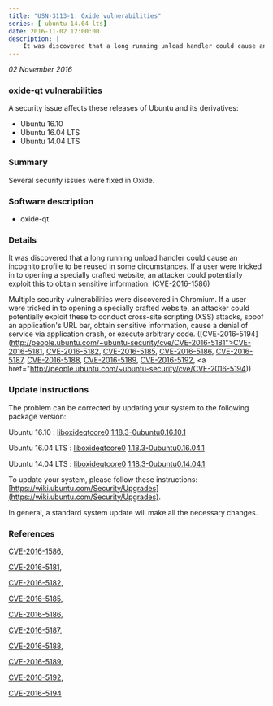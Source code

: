 ```yaml
---
title: "USN-3113-1: Oxide vulnerabilities"
series: [ ubuntu-14.04-lts]
date: 2016-11-02 12:00:00
description: |
    It was discovered that a long running unload handler could cause an incognito profile to be reused in some circumstances. If a user were tricked in to opening a specially crafted website, an attacker could potentially exploit this to obtain sensitive information. ([CVE-2016-1586](http://people.ubuntu.com/~ubuntu-security/cve/CVE-2016-1586))
--- 
```

 
 

*02 November 2016*

### oxide-qt vulnerabilities

A security issue affects these releases of Ubuntu and its derivatives:

* Ubuntu 16.10
* Ubuntu 16.04 LTS
* Ubuntu 14.04 LTS

### Summary

Several security issues were fixed in Oxide. 

### Software description

* oxide-qt 

### Details

It was discovered that a long running unload handler could cause an incognito profile to be reused in some circumstances. If a user were tricked in to opening a specially crafted website, an attacker could potentially exploit this to obtain sensitive information. ([CVE-2016-1586](http://people.ubuntu.com/~ubuntu-security/cve/CVE-2016-1586))

Multiple security vulnerabilities were discovered in Chromium. If a user were tricked in to opening a specially crafted website, an attacker could potentially exploit these to conduct cross-site scripting (XSS) attacks, spoof an application&#39;s URL bar, obtain sensitive information, cause a denial of service via application crash, or execute arbitrary code. ([CVE-2016-5194](http://people.ubuntu.com/~ubuntu-security/cve/CVE-2016-5181">CVE-2016-5181</a>, <a href="http://people.ubuntu.com/~ubuntu-security/cve/CVE-2016-5182">CVE-2016-5182</a>, <a href="http://people.ubuntu.com/~ubuntu-security/cve/CVE-2016-5185">CVE-2016-5185</a>, <a href="http://people.ubuntu.com/~ubuntu-security/cve/CVE-2016-5186">CVE-2016-5186</a>, <a href="http://people.ubuntu.com/~ubuntu-security/cve/CVE-2016-5187">CVE-2016-5187</a>, <a href="http://people.ubuntu.com/~ubuntu-security/cve/CVE-2016-5188">CVE-2016-5188</a>, <a href="http://people.ubuntu.com/~ubuntu-security/cve/CVE-2016-5189">CVE-2016-5189</a>, <a href="http://people.ubuntu.com/~ubuntu-security/cve/CVE-2016-5192">CVE-2016-5192</a>, <a href="http://people.ubuntu.com/~ubuntu-security/cve/CVE-2016-5194)) 

### Update instructions

The problem can be corrected by updating your system to the following package version:

Ubuntu 16.10
 : [liboxideqtcore0](https://launchpad.net/ubuntu/+source/oxide-qt) <span> [1.18.3-0ubuntu0.16.10.1](https://launchpad.net/ubuntu/+source/oxide-qt/1.18.3-0ubuntu0.16.10.1) </span> 

Ubuntu 16.04 LTS
 : [liboxideqtcore0](https://launchpad.net/ubuntu/+source/oxide-qt) <span> [1.18.3-0ubuntu0.16.04.1](https://launchpad.net/ubuntu/+source/oxide-qt/1.18.3-0ubuntu0.16.04.1) </span> 

Ubuntu 14.04 LTS
 : [liboxideqtcore0](https://launchpad.net/ubuntu/+source/oxide-qt) <span> [1.18.3-0ubuntu0.14.04.1](https://launchpad.net/ubuntu/+source/oxide-qt/1.18.3-0ubuntu0.14.04.1) </span> 

To update your system, please follow these instructions: [https://wiki.ubuntu.com/Security/Upgrades](https://wiki.ubuntu.com/Security/Upgrades).

In general, a standard system update will make all the necessary changes. 

### References

 
 [CVE-2016-1586](http://people.ubuntu.com/~ubuntu-security/cve/CVE-2016-1586), 

 [CVE-2016-5181](http://people.ubuntu.com/~ubuntu-security/cve/CVE-2016-5181), 

 [CVE-2016-5182](http://people.ubuntu.com/~ubuntu-security/cve/CVE-2016-5182), 

 [CVE-2016-5185](http://people.ubuntu.com/~ubuntu-security/cve/CVE-2016-5185), 

 [CVE-2016-5186](http://people.ubuntu.com/~ubuntu-security/cve/CVE-2016-5186), 

 [CVE-2016-5187](http://people.ubuntu.com/~ubuntu-security/cve/CVE-2016-5187), 

 [CVE-2016-5188](http://people.ubuntu.com/~ubuntu-security/cve/CVE-2016-5188), 

 [CVE-2016-5189](http://people.ubuntu.com/~ubuntu-security/cve/CVE-2016-5189), 

 [CVE-2016-5192](http://people.ubuntu.com/~ubuntu-security/cve/CVE-2016-5192), 

 [CVE-2016-5194](http://people.ubuntu.com/~ubuntu-security/cve/CVE-2016-5194)
 

